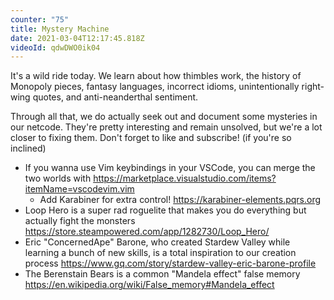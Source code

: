 ```yaml
---
counter: "75"
title: Mystery Machine
date: 2021-03-04T12:17:45.818Z
videoId: qdwDWO0ik04
---
```

It's a wild ride today. We learn about how thimbles work, the history of Monopoly pieces, fantasy languages, incorrect idioms, unintentionally right-wing quotes, and anti-neanderthal sentiment.

Through all that, we do actually seek out and document some mysteries in our netcode. They're pretty interesting and remain unsolved, but we're a lot closer to fixing them.
Don't forget to like and subscribe! (if you're so inclined)

- If you wanna use Vim keybindings in your VSCode, you can merge the two worlds with https://marketplace.visualstudio.com/items?itemName=vscodevim.vim
    - Add Karabiner for extra control! https://karabiner-elements.pqrs.org
- Loop Hero is a super rad roguelite that makes you do everything but actually fight the monsters https://store.steampowered.com/app/1282730/Loop_Hero/
- Eric "ConcernedApe" Barone, who created Stardew Valley while learning a bunch of new skills, is a total inspiration to our creation process https://www.gq.com/story/stardew-valley-eric-barone-profile
- The Berenstain Bears is a common "Mandela effect" false memory https://en.wikipedia.org/wiki/False_memory#Mandela_effect